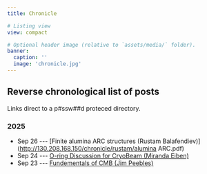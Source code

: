 ```yaml
---
title: Chronicle

# Listing view
view: compact

# Optional header image (relative to `assets/media/` folder).
banner:
  caption: ''
  image: 'chronicle.jpg'
---
```


## Reverse chronological list of posts
Links direct to a p#ssw##d proteced directory.

### 2025
 * Sep 26 --- [Finite alumina ARC structures (Rustam Balafendiev)](http://130.208.168.150/chronicle/rustam/alumina ARC.pdf)
 * Sep 24 --- [O-ring Discussion for CryoBeam (Miranda Eiben)](http://130.208.168.150/chronicle/miranda/20250924_oring_notes/)
 * Sep 23 --- [Fundementals of CMB (Jim Peebles)](http://130.208.168.150/chronicle/rustam/cmb-fundamental-concepts.pdf)
